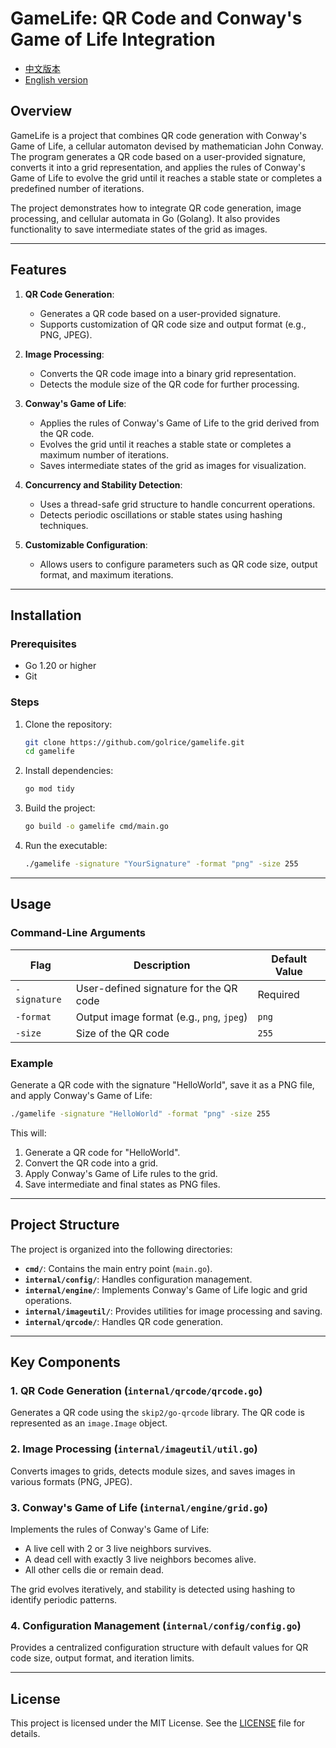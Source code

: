 # GameLife: QR Code and Conway's Game of Life Integration

- [中文版本](README_zh.md)
- [English version](README.md)

## Overview

GameLife is a project that combines QR code generation with Conway's Game of Life, a cellular automaton devised by mathematician John Conway. The program generates a QR code based on a user-provided signature, converts it into a grid representation, and applies the rules of Conway's Game of Life to evolve the grid until it reaches a stable state or completes a predefined number of iterations.

The project demonstrates how to integrate QR code generation, image processing, and cellular automata in Go (Golang). It also provides functionality to save intermediate states of the grid as images.

---

## Features

1. **QR Code Generation**:
   - Generates a QR code based on a user-provided signature.
   - Supports customization of QR code size and output format (e.g., PNG, JPEG).

2. **Image Processing**:
   - Converts the QR code image into a binary grid representation.
   - Detects the module size of the QR code for further processing.

3. **Conway's Game of Life**:
   - Applies the rules of Conway's Game of Life to the grid derived from the QR code.
   - Evolves the grid until it reaches a stable state or completes a maximum number of iterations.
   - Saves intermediate states of the grid as images for visualization.

4. **Concurrency and Stability Detection**:
   - Uses a thread-safe grid structure to handle concurrent operations.
   - Detects periodic oscillations or stable states using hashing techniques.

5. **Customizable Configuration**:
   - Allows users to configure parameters such as QR code size, output format, and maximum iterations.

---

## Installation

### Prerequisites

- Go 1.20 or higher
- Git

### Steps

1. Clone the repository:
   ```bash
   git clone https://github.com/golrice/gamelife.git
   cd gamelife
   ```

2. Install dependencies:
   ```bash
   go mod tidy
   ```

3. Build the project:
   ```bash
   go build -o gamelife cmd/main.go
   ```

4. Run the executable:
   ```bash
   ./gamelife -signature "YourSignature" -format "png" -size 255
   ```

---

## Usage

### Command-Line Arguments

| Flag         | Description                               | Default Value |
| ------------ | ----------------------------------------- | ------------- |
| `-signature` | User-defined signature for the QR code    | Required      |
| `-format`    | Output image format (e.g., `png`, `jpeg`) | `png`         |
| `-size`      | Size of the QR code                       | `255`         |

### Example

Generate a QR code with the signature "HelloWorld", save it as a PNG file, and apply Conway's Game of Life:

```bash
./gamelife -signature "HelloWorld" -format "png" -size 255
```

This will:
1. Generate a QR code for "HelloWorld".
2. Convert the QR code into a grid.
3. Apply Conway's Game of Life rules to the grid.
4. Save intermediate and final states as PNG files.

---

## Project Structure

The project is organized into the following directories:

- **`cmd/`**: Contains the main entry point (`main.go`).
- **`internal/config/`**: Handles configuration management.
- **`internal/engine/`**: Implements Conway's Game of Life logic and grid operations.
- **`internal/imageutil/`**: Provides utilities for image processing and saving.
- **`internal/qrcode/`**: Handles QR code generation.

---

## Key Components

### 1. QR Code Generation (`internal/qrcode/qrcode.go`)

Generates a QR code using the `skip2/go-qrcode` library. The QR code is represented as an `image.Image` object.

### 2. Image Processing (`internal/imageutil/util.go`)

Converts images to grids, detects module sizes, and saves images in various formats (PNG, JPEG).

### 3. Conway's Game of Life (`internal/engine/grid.go`)

Implements the rules of Conway's Game of Life:
- A live cell with 2 or 3 live neighbors survives.
- A dead cell with exactly 3 live neighbors becomes alive.
- All other cells die or remain dead.

The grid evolves iteratively, and stability is detected using hashing to identify periodic patterns.

### 4. Configuration Management (`internal/config/config.go`)

Provides a centralized configuration structure with default values for QR code size, output format, and iteration limits.

---

## License

This project is licensed under the MIT License. See the [LICENSE](LICENSE) file for details.
